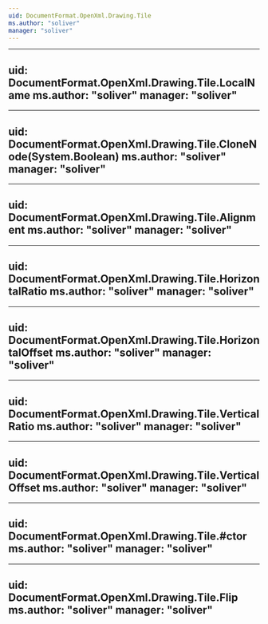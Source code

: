 ```yaml
---
uid: DocumentFormat.OpenXml.Drawing.Tile
ms.author: "soliver"
manager: "soliver"
---
```


---
uid: DocumentFormat.OpenXml.Drawing.Tile.LocalName
ms.author: "soliver"
manager: "soliver"
---

---
uid: DocumentFormat.OpenXml.Drawing.Tile.CloneNode(System.Boolean)
ms.author: "soliver"
manager: "soliver"
---

---
uid: DocumentFormat.OpenXml.Drawing.Tile.Alignment
ms.author: "soliver"
manager: "soliver"
---

---
uid: DocumentFormat.OpenXml.Drawing.Tile.HorizontalRatio
ms.author: "soliver"
manager: "soliver"
---

---
uid: DocumentFormat.OpenXml.Drawing.Tile.HorizontalOffset
ms.author: "soliver"
manager: "soliver"
---

---
uid: DocumentFormat.OpenXml.Drawing.Tile.VerticalRatio
ms.author: "soliver"
manager: "soliver"
---

---
uid: DocumentFormat.OpenXml.Drawing.Tile.VerticalOffset
ms.author: "soliver"
manager: "soliver"
---

---
uid: DocumentFormat.OpenXml.Drawing.Tile.#ctor
ms.author: "soliver"
manager: "soliver"
---

---
uid: DocumentFormat.OpenXml.Drawing.Tile.Flip
ms.author: "soliver"
manager: "soliver"
---
